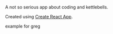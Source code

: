 A not so serious app about coding and kettlebells. 

Created using [Create React App](https://github.com/facebook/create-react-app).

example for greg